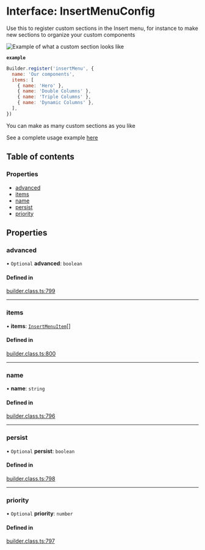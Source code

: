 # Interface: InsertMenuConfig

Use this to register custom sections in the Insert menu, for instance
to make new sections to organize your custom components

![Example of what a custom section looks like](https://cdn.builder.io/api/v1/image/assets%2F7f7bbcf72a1a4d72bac5daa359e7befd%2Fe5f2792e9c0f44ed89a9dcb77b945858)

**`example`**
```js
Builder.register('insertMenu', {
  name: 'Our components',
  items: [
    { name: 'Hero' },
    { name: 'Double Columns' },
    { name: 'Triple Columns' },
    { name: 'Dynamic Columns' },
  ],
})
```

You can make as many custom sections as you like

See a complete usage example [here](https://github.com/builderio/builder/blob/main/examples/react-design-system/src/builder-settings.js)

## Table of contents

### Properties

- [advanced](InsertMenuConfig.md#advanced)
- [items](InsertMenuConfig.md#items)
- [name](InsertMenuConfig.md#name)
- [persist](InsertMenuConfig.md#persist)
- [priority](InsertMenuConfig.md#priority)

## Properties

### advanced

• `Optional` **advanced**: `boolean`

#### Defined in

[builder.class.ts:799](https://github.com/builderio/builder/blob/ee8e6f2d/packages/core/src/builder.class.ts#L799)

___

### items

• **items**: [`InsertMenuItem`](InsertMenuItem.md)[]

#### Defined in

[builder.class.ts:800](https://github.com/builderio/builder/blob/ee8e6f2d/packages/core/src/builder.class.ts#L800)

___

### name

• **name**: `string`

#### Defined in

[builder.class.ts:796](https://github.com/builderio/builder/blob/ee8e6f2d/packages/core/src/builder.class.ts#L796)

___

### persist

• `Optional` **persist**: `boolean`

#### Defined in

[builder.class.ts:798](https://github.com/builderio/builder/blob/ee8e6f2d/packages/core/src/builder.class.ts#L798)

___

### priority

• `Optional` **priority**: `number`

#### Defined in

[builder.class.ts:797](https://github.com/builderio/builder/blob/ee8e6f2d/packages/core/src/builder.class.ts#L797)
